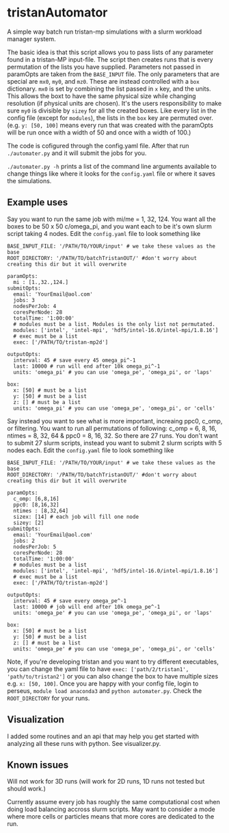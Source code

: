 # tristanAutomator
A simple way batch run tristan-mp simulations with a slurm workload manager system.

The basic idea is that this script allows you to pass lists of any parameter found 
in a tristan-MP input-file. The script then creates runs that is every permutation 
of the lists you have supplied. Parameters not passed in paramOpts are taken from
the `BASE_INPUT` file. The only parameters that are special are `mx0`, `my0`, and 
`mz0`. These are instead controlled with a `box` dictionary. `mx0` is set by 
combining the list passed in `x` key, and the units. This allows the boxt to have
the same physical size while changing resolution (if physical units are chosen). 
It's the users responsibility to make sure `my0` is divisible by `sizey` for all 
the created boxes. Like every list in the config file (except for `modules`), the 
lists in the `box` key are permuted over. (e.g. `y: [50, 100]` means every run that 
was created with the paramOpts will be run once with a width of 50 and once with 
a width of 100.)

The code is cofigured through the config.yaml file. After that run `./automater.py`
and it will submit the jobs for you.

`./automater.py -h` prints a list of the command line arguments available to change
things like where it looks for the `config.yaml` file or where it saves the simulations.

## Example uses

Say you want to run the same job with mi/me = 1, 32, 124. You want all the boxes to be 50 x 50 
c/omega_pi, and you want each to be it's own slurm script taking 4 nodes. Edit the 
`config.yaml` file  to look something like

```
BASE_INPUT_FILE: '/PATH/TO/YOUR/input' # we take these values as the base                                                              
ROOT_DIRECTORY: '/PATH/TO/batchTristanOUT/' #don't worry about creating this dir but it will overwrite                 

paramOpts:                                                                                                                                                         
  mi : [1.,32.,124.]                                                                                                                                               
submitOpts:                                                                                                                                                        
  email: 'YourEmail@aol.com'                                                                                                                               
  jobs: 3                                                                                                                                                        
  nodesPerJob: 4                                                                                                                                                   
  coresPerNode: 28                                                                                                                                                 
  totalTime: '1:00:00'                                                                                                                                             
  # modules must be a list. Modules is the only list not permutated.                                                                                                                                        
  modules: ['intel', 'intel-mpi', 'hdf5/intel-16.0/intel-mpi/1.8.16']                                                                                              
  # exec must be a list                                                                                                                                            
  exec: ['/PATH/TO/tristan-mp2d']                                                                                                          
                                                                                                                                                                   
outputOpts:                                                                                                                                                        
  interval: 45 # save every 45 omega_pi^-1                                                                                                                                                     
  last: 10000 # run will end after 10k omega_pi^-1                                                                                                                                                      
  units: 'omega_pi' # you can use 'omega_pe', 'omega_pi', or 'laps'                                                                                                
                                                                                                                                                                   
box:                                                                                                                                                               
  x: [50] # must be a list                                                                                                                                         
  y: [50] # must be a list                                                                                                                                         
  z: [] # must be a list                                                                                                                                           
  units: 'omega_pi' # you can use 'omega_pe', 'omega_pi', or 'cells'
```

Say instead you want to see what is more important,  increaing ppc0, c_omp, or filtering. You want to run all permutations of following: c_omp = 6, 8, 16, ntimes = 8, 32, 64 & ppc0 = 8, 16, 32. So there are 27 runs. You don't want to submit 27 slurm scripts, instead you want to submit 2 slurm scripts with 5 nodes each. Edit the `config.yaml` file  to look something like

```
BASE_INPUT_FILE: '/PATH/TO/YOUR/input' # we take these values as the base                                                              
ROOT_DIRECTORY: '/PATH/TO/batchTristanOUT/' #don't worry about creating this dir but it will overwrite                 

paramOpts:                                                                                                                                                         
  c_omp: [6,8,16]                                                                                                                                                     
  ppc0: [8,16,32]                                                                                                                                                   
  ntimes : [8,32,64]                                                                                                                                               
  sizex: [14] # each job will fill one node                                                                                                                                                       
  sizey: [2]          
submitOpts:                                                                                                                                                        
  email: 'YourEmail@aol.com'                                                                                                                               
  jobs: 2                                                                                                                                                        
  nodesPerJob: 5                                                                                                                                                   
  coresPerNode: 28                                                                                                                                                 
  totalTime: '1:00:00'                                                                                                                                             
  # modules must be a list                                                                                                                                         
  modules: ['intel', 'intel-mpi', 'hdf5/intel-16.0/intel-mpi/1.8.16']                                                                                              
  # exec must be a list                                                                                                                                            
  exec: ['/PATH/TO/tristan-mp2d']                                                                                                          
                                                                                                                                                                   
outputOpts:                                                                                                                                                        
  interval: 45 # save every omega_pe^-1                                                                                                                                                     
  last: 10000 # job will end after 10k omega_pe^-1                                                                                                                                                      
  units: 'omega_pe' # you can use 'omega_pe', 'omega_pi', or 'laps'                                                                                                
                                                                                                                                                                   
box:                                                                                                                                                               
  x: [50] # must be a list                                                                                                                                         
  y: [50] # must be a list                                                                                                                                         
  z: [] # must be a list                                                                                                                                           
  units: 'omega_pe' # you can use 'omega_pe', 'omega_pi', or 'cells'
```
Note, if you're developing tristan and you want to try different executables, you can change the yaml file to have `exec: ['path/2/tristan1', 'path/to/tristan2']` or you can also change the box to have multiple sizes e.g. `x: [50, 100]`.
Once you are happy with your config file, login to perseus, `module load anaconda3` and `python automater.py`. Check the `ROOT_DIRECTORY` for your runs.

## Visualization

I added some routines and an api that may help you get started with analyzing all these runs with python. See visualizer.py.


## Known issues
Will not work for 3D runs (will work for 2D runs, 1D runs not tested but should work.)

Currently assume every job has roughly the same computational cost when doing load balancing accross slurm scripts. May want to consider a mode where more cells or particles means that more cores are dedicated to the run.
